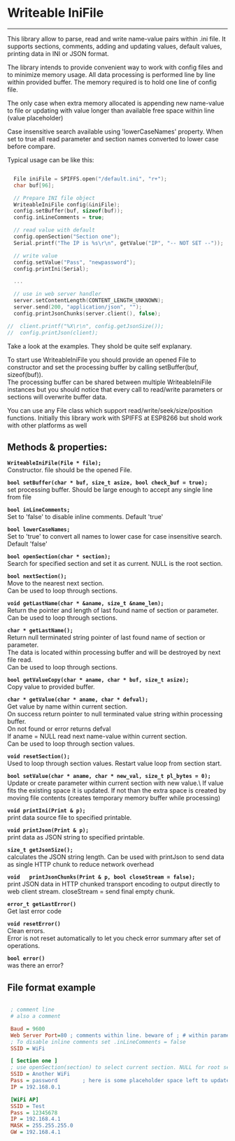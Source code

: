 # Writeable IniFile
---

This library allow to parse, read and write name-value pairs within .ini file.
It supports sections, comments, adding and updating values, default values, 
printing data in INI or JSON format.

The library intends to provide convenient way to work with config files and to minimize memory usage. 
All data processing is performed line by line within provided buffer.
The memory required is to hold one line of config file.

The only case when extra memory allocated is appending new name-value to file or updating
with value longer than available free space within line (value placeholder)

Case insensitive search available using 'lowerCaseNames' property. 
When set to true all read parameter and section names converted to lower case before compare.

Typical usage can be like this:

```C++

  File iniFile = SPIFFS.open("/default.ini", "r+");
  char buf[96];

  // Prepare INI file object
  WriteableIniFile config(&iniFile);
  config.setBuffer(buf, sizeof(buf));
  config.inLineComments = true;

  // read value with default
  config.openSection("Section one");
  Serial.printf("The IP is %s\r\n", getValue("IP", "-- NOT SET --"));

  // write value
  config.setValue("Pass", "newpassword");
  config.printIni(Serial);

  ...

  // use in web server handler
  server.setContentLength(CONTENT_LENGTH_UNKNOWN);
  server.send(200, "application/json", "");
  config.printJsonChunks(server.client(), false);

//  client.printf("%X\r\n", config.getJsonSize());
//  config.printJson(client);


```

Take a look at the examples. They shold be quite self explanary.

To start use WriteableIniFile you should provide an opened File to constructor and 
set the processing buffer by calling setBuffer(buf, sizeof(buf)).\
The processing buffer can be shared between multiple WriteableIniFile instances but you should
notice that every call to read/write parameters or sections will overwrite buffer data.

You can use any File class which support read/write/seek/size/position functions. Initially
this library work with SPIFFS at ESP8266 but shold work with other platforms as well


## Methods & properties:


  **`WriteableIniFile(File * file);`**\
    Constructor. file should be the opened File.

  **`bool setBuffer(char * buf, size_t asize, bool check_buf = true);`**\
    set processing buffer. Should be large enough to accept any single line from file

  **`bool inLineComments;`**\
    Set to 'false' to disable inline comments. Default 'true'

  **`bool lowerCaseNames;`**\
    Set to 'true' to convert all names to lower case for case insensitive search. Default 'false'

  **`bool openSection(char * section);`**\
    Search for specified section and set it as current. NULL is the root section.

  **`bool nextSection();`**\
    Move to the nearest next section.\
    Can be used to loop through sections. 

  **`void getLastName(char * &aname, size_t &name_len);`**\
    Return the pointer and length of last found name of section or parameter.\
    Can be used to loop through sections.

  **`char * getLastName();`**\
    Return null terminated string pointer of last found name of section or parameter.\
    The data is located within processing buffer and will be destroyed by next file read.\
    Can be used to loop through sections.


  **`bool getValueCopy(char * aname, char * buf, size_t asize);`**\
    Copy value to provided buffer.

  **`char * getValue(char * aname, char * defval);`**\
    Get value by name within current section.\
    On success return pointer to null terminated value string within processing buffer.\
    On not found or error returns defval\
    If aname = NULL read next name-value within current section.\
    Can be used to loop through section values.

  **`void resetSection();`**\
    Used to loop through section values. Restart value loop from section start. 

  **`bool setValue(char * aname, char * new_val, size_t pl_bytes = 0);`**\
    Update or create parameter within current section with new value.\ 
    If value fits the existing space it is updated. If not than the extra space is created by 
    moving file contents (creates temporary memory buffer while processing)

  **`void printIni(Print & p);`**\
    print data source file to specified printable.

  **`void printJson(Print & p);`**\
    print data as JSON string to specified printable.

  **`size_t getJsonSize();`**\
    calculates the JSON string length. Can be used with printJson to send data as single 
    HTTP chunk to reduce network overhead

  **`void   printJsonChunks(Print & p, bool closeStream = false);`**\
    print JSON data in HTTP chunked transport encoding to output directly to web client stream.
    closeStream = send final empty chunk.

  **`error_t getLastError()`**\
    Get last error code

  **`void resetError()`**\
    Clean errors.\
    Error is not reset automatically to let you check error summary after set of operations.

  **`bool error()`**\
    was there an error?



## File format example

```INI

 ; comment line
 # also a comment

 Baud = 9600
 Web Server Port=80 ; comments within line. beware of ; # within parameter name or value
 ; To disable inline comments set .inLineComments = false
 SSID = WiFi

 [ Section one ]
 ; use openSection(section) to select current section. NULL for root section
 SSID = Another WiFi
 Pass = password        ; here is some placeholder space left to update value inplace
 IP = 192.168.0.1

 [WiFi AP]
 SSID = Test
 Pass = 12345678
 IP = 192.168.4.1
 MASK = 255.255.255.0
 GW = 192.168.4.1

```

